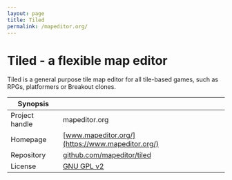 ```yaml
---
layout: page
title: Tiled
permalink: /mapeditor.org/
---
```


# Tiled - a flexible map editor

Tiled is a general purpose tile map editor for all tile-based games, such as RPGs, platformers or Breakout clones.

| Synopsis         |  |
|------------------|--|
| Project handle   | mapeditor.org |
| Homepage         | [www.mapeditor.org/](https://www.mapeditor.org/) |
| Repository       | [github.com/mapeditor/tiled](https://github.com/mapeditor/tiled) |
| License          | [GNU GPL v2](https://www.gnu.org/licenses/old-licenses/gpl-2.0.html) |

